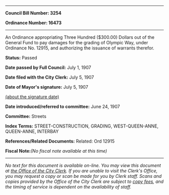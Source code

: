 

********

**Council Bill Number: 3254**
   
**Ordinance Number: 16473**
********

 An Ordinance appropriating Three Hundred ($300.00) Dollars out of the General Fund to pay damages for the grading of Olympic Way, under Ordinance No. 12915, and authorizing the issuance of warrants therefor.

**Status:** Passed
   
**Date passed by Full Council:** July 1, 1907
   
**Date filed with the City Clerk:** July 5, 1907
   
**Date of Mayor's signature:** July 5, 1907
   
[(about the signature date)](/~public/approvaldate.htm)
   
   
   
**Date introduced/referred to committee:** June 24, 1907
   
**Committee:** Streets
   
   
**Index Terms:** STREET-CONSTRUCTION, GRADING, WEST-QUEEN-ANNE, QUEEN-ANNE, INTERBAY

**References/Related Documents:** Related: Ord 12915

**Fiscal Note:**_(No fiscal note available at this time)_
********

_No text for this document is available on-line. You may view this document at [the Office of the City Clerk](http://www.seattle.gov/leg/clerk/contactUs.htm). If you are unable to visit the Clerk's Office, you may request a copy or scan be made for you by Clerk staff. Scans and copies provided by the Office of the City Clerk are subject to [copy fees](http://clerk.seattle.gov/~public/clerkfees.htm), and the timing of service is dependent on the availability of staff._

